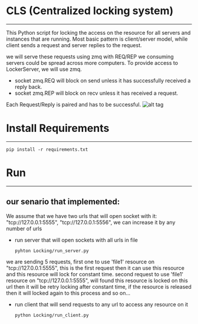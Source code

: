 # CLS (Centralized locking system)
----------------------------------

This Python script for locking the access on the resource for all servers and instances that are running.
Most basic pattern is client/server model, while client sends a request and server replies to the request.

we will serve these requests using zmq with REQ/REP
we consuming servers could be spread across more computers. To provide access to LockerServer, we will use zmq.

* socket zmq.REQ will block on send unless it has successfully received a reply back.
* socket zmq.REP will block on recv unless it has received a request.

Each Request/Reply is paired and has to be successful.
![alt tag](http://learning-0mq-with-pyzmq.readthedocs.io/en/latest/_images/reqrep.png)

# Install Requirements
----------------------
    pip install -r requirements.txt

# Run
-----
our senario that implemented:
-----------------------------
We assume that we have two urls that will open socket with it: "tcp://127.0.0.1:5555", "tcp://127.0.0.1:5556",
we can increase it by any number of urls
* run server that will open sockets with all urls in file

      pyhton Locking/run_server.py

we are sending 5 requests, first one to use 'file1' resource on "tcp://127.0.0.1:5555", this is the first request then
it can use this resource and this resource will lock for constant time.
second request to use 'file1' resource on "tcp://127.0.0.1:5555", will found this resource is locked on this url then
it will be retry locking after constant time, if the resource is released then it will locked again to this process and so on...
* run client that will send requests to any url to access any resource on it

      python Locking/run_client.py

